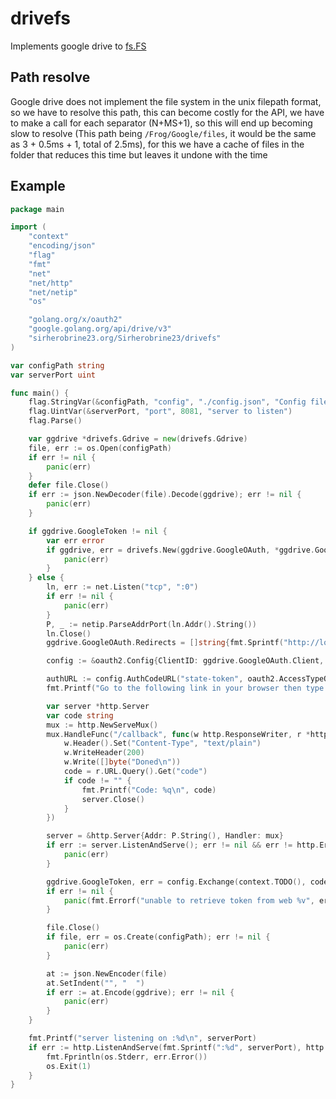 # drivefs

Implements google drive to [fs.FS](https://pkg.go.dev/io/fs)

## Path resolve

Google drive does not implement the file system in the unix filepath format, so we have to resolve this path, this can become costly for the API, we have to make a call for each separator (N+MS+1), so this will end up becoming slow to resolve (This path being `/Frog/Google/files`, it would be the same as 3 + 0.5ms + 1, total of 2.5ms), for this we have a cache of files in the folder that reduces this time but leaves it undone with the time

## Example

```go
package main

import (
	"context"
	"encoding/json"
	"flag"
	"fmt"
	"net"
	"net/http"
	"net/netip"
	"os"

	"golang.org/x/oauth2"
	"google.golang.org/api/drive/v3"
	"sirherobrine23.org/Sirherobrine23/drivefs"
)

var configPath string
var serverPort uint

func main() {
	flag.StringVar(&configPath, "config", "./config.json", "Config file path")
	flag.UintVar(&serverPort, "port", 8081, "server to listen")
	flag.Parse()

	var ggdrive *drivefs.Gdrive = new(drivefs.Gdrive)
	file, err := os.Open(configPath)
	if err != nil {
		panic(err)
	}
	defer file.Close()
	if err := json.NewDecoder(file).Decode(ggdrive); err != nil {
		panic(err)
	}

	if ggdrive.GoogleToken != nil {
		var err error
		if ggdrive, err = drivefs.New(ggdrive.GoogleOAuth, *ggdrive.GoogleToken); err != nil {
			panic(err)
		}
	} else {
		ln, err := net.Listen("tcp", ":0")
		if err != nil {
			panic(err)
		}
		P, _ := netip.ParseAddrPort(ln.Addr().String())
		ln.Close()
		ggdrive.GoogleOAuth.Redirects = []string{fmt.Sprintf("http://localhost:%d/callback", P.Port())}

		config := &oauth2.Config{ClientID: ggdrive.GoogleOAuth.Client, ClientSecret: ggdrive.GoogleOAuth.Secret, RedirectURL: ggdrive.GoogleOAuth.Redirects[0], Scopes: []string{drive.DriveScope, drive.DriveFileScope}, Endpoint: oauth2.Endpoint{AuthURL: ggdrive.GoogleOAuth.AuthURI, TokenURL: ggdrive.GoogleOAuth.TokenURI}}

		authURL := config.AuthCodeURL("state-token", oauth2.AccessTypeOffline)
		fmt.Printf("Go to the following link in your browser then type the authorization code: \n%v\n", authURL)

		var server *http.Server
		var code string
		mux := http.NewServeMux()
		mux.HandleFunc("/callback", func(w http.ResponseWriter, r *http.Request) {
			w.Header().Set("Content-Type", "text/plain")
			w.WriteHeader(200)
			w.Write([]byte("Doned\n"))
			code = r.URL.Query().Get("code")
			if code != "" {
				fmt.Printf("Code: %q\n", code)
				server.Close()
			}
		})

		server = &http.Server{Addr: P.String(), Handler: mux}
		if err := server.ListenAndServe(); err != nil && err != http.ErrServerClosed {
			panic(err)
		}

		ggdrive.GoogleToken, err = config.Exchange(context.TODO(), code)
		if err != nil {
			panic(fmt.Errorf("unable to retrieve token from web %v", err))
		}

		file.Close()
		if file, err = os.Create(configPath); err != nil {
			panic(err)
		}

		at := json.NewEncoder(file)
		at.SetIndent("", "  ")
		if err := at.Encode(ggdrive); err != nil {
			panic(err)
		}
	}

	fmt.Printf("server listening on :%d\n", serverPort)
	if err := http.ListenAndServe(fmt.Sprintf(":%d", serverPort), http.FileServerFS(ggdrive)); err != nil {
		fmt.Fprintln(os.Stderr, err.Error())
		os.Exit(1)
	}
}
```